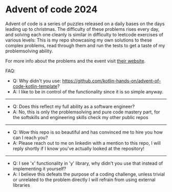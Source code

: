 # Advent of code 2024
Advent of code is a series of puzzles released on a daily bases on the days leading up to christmas.
The difficulty of these problems rises every day, and solving each one cleanly is similar in difficulty to leetcode exercises of various levels:
This is my repo showcasing my own solutions to these complex problems, read through them and run the tests to get a taste of my problemsolving ability.


For more info about the problems and the event visit [their website](https://adventofcode.com/).

FAQ:

- Q: Why didn't you use: https://github.com/kotlin-hands-on/advent-of-code-kotlin-template?
- A: I like to be in control of the functionality since it is so simple anyway.
---
- Q: Does this reflect my full ability as a software engineer?
- A: No, this is only the problemsolving and pure code mastery part, for the softskills and engineering skills check my other public repos
---
- Q: Wow this repo is so beautiful and has convinced me to hire you how can I reach you?
- A: Please reach out to me on linkedin with a mention to this repo, I will reply shortly if I know you've actually looked at the repository!
---
- Q: I see 'x' functionality in 'y' library, why didn't you use that instead of implementing it yourself?
- A: I believe this defeats the purpose of a coding challenge, unless trivial or unrelated to the problem directly I will refrain from using external libraries
